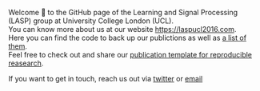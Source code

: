 Welcome 👋 to the GitHub page of the Learning and Signal Processing (LASP) group at University College London (UCL).    
You can know more about us at our website https://laspucl2016.com.  
Here you can find the code to back up our publictions as well as [a list of them](https://github.com/LASP-UCL/Research-projects-archive).   
Feel free to check out and share our [publication template for reproducible reasearch](https://github.com/LASP-UCL/Research-project-template).

If you want to get in touch, reach us out via [twitter](https://twitter.com/UCL_LASP) or [email](mailto:lasp@live.ucl.ac.uk)
